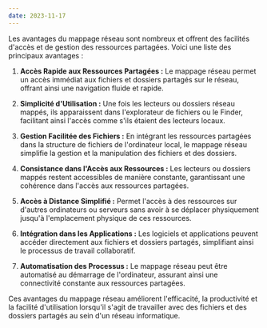 ```yaml
---
date: 2023-11-17
---
```

Les avantages du mappage réseau sont nombreux et offrent des facilités d'accès et de gestion des ressources partagées. Voici une liste des principaux avantages :

1. **Accès Rapide aux Ressources Partagées :** Le mappage réseau permet un accès immédiat aux fichiers et dossiers partagés sur le réseau, offrant ainsi une navigation fluide et rapide.
    
2. **Simplicité d'Utilisation :** Une fois les lecteurs ou dossiers réseau mappés, ils apparaissent dans l'explorateur de fichiers ou le Finder, facilitant ainsi l'accès comme s'ils étaient des lecteurs locaux.
    
3. **Gestion Facilitée des Fichiers :** En intégrant les ressources partagées dans la structure de fichiers de l'ordinateur local, le mappage réseau simplifie la gestion et la manipulation des fichiers et des dossiers.
    
4. **Consistance dans l'Accès aux Ressources :** Les lecteurs ou dossiers mappés restent accessibles de manière constante, garantissant une cohérence dans l'accès aux ressources partagées.
    
5. **Accès à Distance Simplifié :** Permet l'accès à des ressources sur d'autres ordinateurs ou serveurs sans avoir à se déplacer physiquement jusqu'à l'emplacement physique de ces ressources.
    
6. **Intégration dans les Applications :** Les logiciels et applications peuvent accéder directement aux fichiers et dossiers partagés, simplifiant ainsi le processus de travail collaboratif.
    
7. **Automatisation des Processus :** Le mappage réseau peut être automatisé au démarrage de l'ordinateur, assurant ainsi une connectivité constante aux ressources partagées.
    

Ces avantages du mappage réseau améliorent l'efficacité, la productivité et la facilité d'utilisation lorsqu'il s'agit de travailler avec des fichiers et des dossiers partagés au sein d'un réseau informatique.